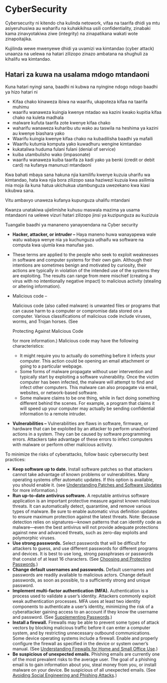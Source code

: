 # CyberSecurity

Cybersecurity ni kitendo cha kulinda netowork, vifaa na taarifa dhidi ya mtu asiyeruhusiwa au waharifu na kuhakikihsa usili confidentiality, zinabaki kama zinavyotakiwa ziwe (integrity) na zinapatikana wakati wote zinapoitajika.

Kujilinda wewe mwenyewe dhidi ya uvamizi wa kimtandao (cyber attack) unaanza na uelewa na hatari zilizopo zinazo ambatana na shughuli za kihalifu wa kimtandao.

## Hatari za kuwa na usalama mdogo mtandaoni

Kuna hatari nyingi sana, baadhi ni kubwa na nyingine ndogo ndogo baadhi ya hizo hatari ni 

- Kifaa chako kinaweza ibiwa na waarifu, ukapoteza kifaa na taarifa muhimu
- waarifu wanaweza kuingia kwenye mtadao wa kazini kwako kupitia kifaa chako na kuleta madhala
- malware kufuta taarifa zote kwenye kifaa chako
- waharifu wanaweza kuharibu utu wako au taswila na heshima ya kazini au kwenye biashara yako
- Waarifu kuingia kwenye kifaa chako na kubadilisha baadhi ya mafaili
- Waarifu kutumia komputa yako kuwadhuru wengine kimtandao
- kukataliwa huduma fulani fulani (denial of service)
- kuiba utambulisho wako (impasonate)
- waarifu wanaweza kuiba taarifa za kadi yako ya benki (credit or debit card) na kufanya manunuzi mtandaoni

Kwa bahati mbaya sana hakuna njia kamilifu kwenye kuzuia uharifu wa kimtandao, hata kwa njia bora zilizopo sasa haziwezi kuzuia kwa asilimia mia moja ila kuna hatua ukichukua utambunguza uwezekano kwa kiasi kikubwa sana.

Vitu ambavyo unaweza kufanya kupunguza uhalifu mtandani

Kwanza unatakiwa ujielimishe kuhusu maswala mazima ya usama mtandaoni na uelewe vizuri hatari zilizopo jinsi ya kuzipunguza au kuzizuia

Tuangalie baadhi ya mananeno yanayoendana na Cyber security

- **Hacker, attacker, or intruder –** Haya maneno huwa wanayapewa wale watu wabaya wenye nia ya kuchunguza udhaifu wa software na computa kwa ujumla kwa manufaa yao.

- These terms are applied to the people who seek to exploit weaknesses in software and computer systems for their own gain. Although their intentions are sometimes benign and motivated by curiosity, their actions are typically in violation of the intended use of the systems they are exploiting. The results can range from mere mischief (creating a virus with no intentionally negative impact) to malicious activity (stealing or altering information).

- Malicious code – 

  Malicious code (also called malware) is unwanted files or programs that can cause harm to a computer or compromise data stored on a computer. Various classifications of malicious code include viruses, worms, and Trojan horses. (See

   

  Protecting Against Malicious Code

   

  for more information.) Malicious code may have the following characteristics:

  - It might require you to actually do something before it infects your computer. This action could be opening an email attachment or going to a particular webpage.
  - Some forms of malware propagate without user intervention and typically start by exploiting a software vulnerability. Once the victim computer has been infected, the malware will attempt to find and infect other computers. This malware can also propagate via email, websites, or network-based software.
  - Some malware claims to be one thing, while in fact doing something different behind the scenes. For example, a program that claims it will speed up your computer may actually be sending confidential information to a remote intruder.
     

- **Vulnerabilities –** Vulnerabilities are flaws in software, firmware, or hardware that can be exploited by an attacker to perform unauthorized actions in a system. They can be caused by software programming errors. Attackers take advantage of these errors to infect computers with malware or perform other malicious activity.

To minimize the risks of cyberattacks, follow basic cybersecurity best practices:

- **Keep software up to date.** Install software patches so that attackers cannot take advantage of known problems or vulnerabilities. Many operating systems offer automatic updates. If this option is available, you should enable it. (see [Understanding Patches and Software Updates](https://us-cert.cisa.gov/ncas/tips/ST04-006) for more information.)
- **Run up-to-date antivirus software.** A reputable antivirus software application is an important protective measure against known malicious threats. It can automatically detect, quarantine, and remove various types of malware. Be sure to enable automatic virus definition updates to ensure maximum protection against the latest threats. Note: Because detection relies on signatures—known patterns that can identify code as malware—even the best antivirus will not provide adequate protections against new and advanced threats, such as zero-day exploits and polymorphic viruses.
- **Use strong passwords.** Select passwords that will be difficult for attackers to guess, and use different passwords for different programs and devices. It is best to use long, strong passphrases or passwords that consist of at least 16 characters. (See [Choosing and Protecting Passwords](https://us-cert.cisa.gov/ncas/tips/ST04-002).)
- **Change default usernames and passwords.** Default usernames and passwords are readily available to malicious actors. Change default passwords, as soon as possible, to a sufficiently strong and unique password.
- **Implement multi-factor authentication (MFA).** Authentication is a process used to validate a user’s identity. Attackers commonly exploit weak authentication processes. MFA uses at least two identity components to authenticate a user’s identity, minimizing the risk of a cyberattacker gaining access to an account if they know the username and password. (See [Supplementing Passwords](https://us-cert.cisa.gov/ncas/tips/ST05-012).)
- **Install a firewall.** Firewalls may be able to prevent some types of attack vectors by blocking malicious traffic before it can enter a computer system, and by restricting unnecessary outbound communications. Some device operating systems include a firewall. Enable and properly configure the firewall as specified in the device or system owner’s manual. (See [Understanding Firewalls for Home and Small Office Use](https://us-cert.cisa.gov/ncas/tips/ST04-004).)
- **Be suspicious of unexpected emails.** Phishing emails are currently one of the most prevalent risks to the average user. The goal of a phishing email is to gain information about you, steal money from you, or install malware on your device. Be suspicious of all unexpected emails. (See [Avoiding Social Engineering and Phishing Attacks](https://us-cert.cisa.gov/ncas/tips/ST04-014).)





